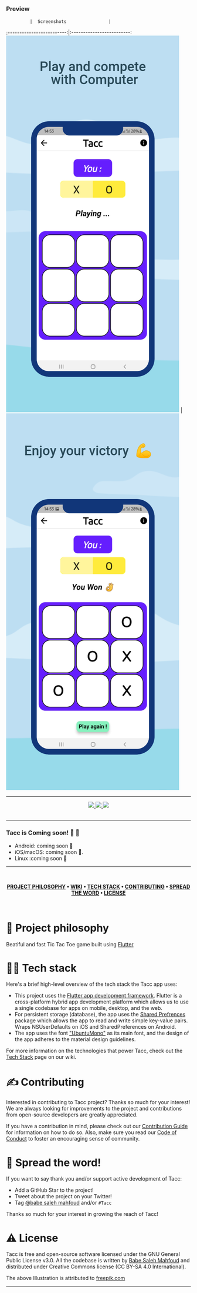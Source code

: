 ### Preview 
             |  Screenshots                | 
:-------------------------:|:-------------------------: 
![Screenshot 1](screenshots/image2.png)  |  ![Screenshot 2](screenshots/image3.png)

---
<div align='center'>
  
<a href='https://github.com/babe-saleh-mahfoud/Tacc/releases'>
  
<img src='https://img.shields.io/github/v/release/babe-saleh-mahfoud/Tacc?color=%23FDD835&label=version&style=for-the-badge'>
  
</a>
  
<a href='https://github.com/babe-saleh-mahfoud/tacc/blob/main/LICENSE'>
  
<img src='https://img.shields.io/github/license/babe-saleh-mahfoud/Tacc?style=for-the-badge'>
  
</a>
  <img src='https://img.shields.io/badge/Dart-0175C2?style=for-the-badge&logo=dart&logoColor=white'>
</div>

<br />

---

### Tacc is Coming soon! 🥳 🚀

- Android: coming soon 👀
- iOS/macOS: coming soon 👀.
- Linux :coming soon 👀

---

<br />

<div align="center">

**[PROJECT PHILOSOPHY](https://github.com/babe-saleh-mahfoud/tacc#-project-philosophy) •
[WIKI](https://github.com/babe-saleh-mahfoud/tacc#-wiki) •
[TECH STACK](https://github.com/babe-saleh-mahfoud/tacc#-tech-stack) •
[CONTRIBUTING](https://github.com/babe-saleh-mahfoud/tacc#%EF%B8%8F-contributing) •
[SPREAD THE WORD](https://github.com/babe-saleh-mahfoud/tacc#-spread-the-word) •
[LICENSE](https://github.com/babe-saleh-mahfoud/tacc#%EF%B8%8F-license)**

</div>

<br />

# 🧐 Project philosophy

Beatiful and fast Tic Tac Toe game built using [Flutter](https://flutter.dev/)

# 👨‍💻 Tech stack

Here's a brief high-level overview of the tech stack the Tacc app uses:

- This project uses the [Flutter app development framework](https://flutter.dev/). Flutter is a cross-platform hybrid app development platform which allows us to use a single codebase for apps on mobile, desktop, and the web.
- For persistent storage (database), the app uses the [Shared Prefrences](https://pub.dev/packages/shared_preferences) package which allows the app to read and write simple key-value pairs. Wraps NSUserDefaults on iOS and SharedPreferences on Android.
- The app uses the font ["UbuntuMono"](https://fonts.google.com/specimen/Ubuntu+Mono) as its main font, and the design of the app adheres to the material design guidelines.

For more information on the technologies that power Tacc, check out the [Tech Stack](https://github.com/babe-saleh-mahfoud/tacc/wiki/Tech-Stack) page on our wiki.

# ✍️ Contributing

Interested in contributing to Tacc project? Thanks so much for your interest! We are always looking for improvements to the project and contributions from open-source developers are greatly appreciated.

If you have a contribution in mind, please check out our [Contribution Guide](https://github.com/babe-saleh-mahfoud/tacc/wiki/Contribution-Guide) for information on how to do so. Also, make sure you read our [Code of Conduct](https://github.com/babe-saleh-mahfoud/tacc/wiki/Code-of-Conduct) to foster an encouraging sense of community.

# 🌟 Spread the word!

If you want to say thank you and/or support active development of Tacc:

- Add a GitHub Star to the project!
- Tweet about the project on your Twitter!
- Tag [@babe saleh mahfoud](https://www.linkedin.com/in/babe-saleh-mahfoud-519b52200/) and/or `#Tacc`
<!-- - Leave us a review [on Google Play](https://apps.apple.com/us/app/well-reboot-your-mindset/id1573357406)! -->

Thanks so much for your interest in growing the reach of Tacc!

# ⚠️ License

Tacc is free and open-source software licensed under the GNU General Public License v3.0. All the codebase is written by [Babe Saleh Mahfoud](https://github.com/babe-saleh-mahfoud) and distributed under Creative Commons license (CC BY-SA 4.0 International).

The above Illustration is attributed to [freepik.com](https://www.freepik.com/)
<br />

---
